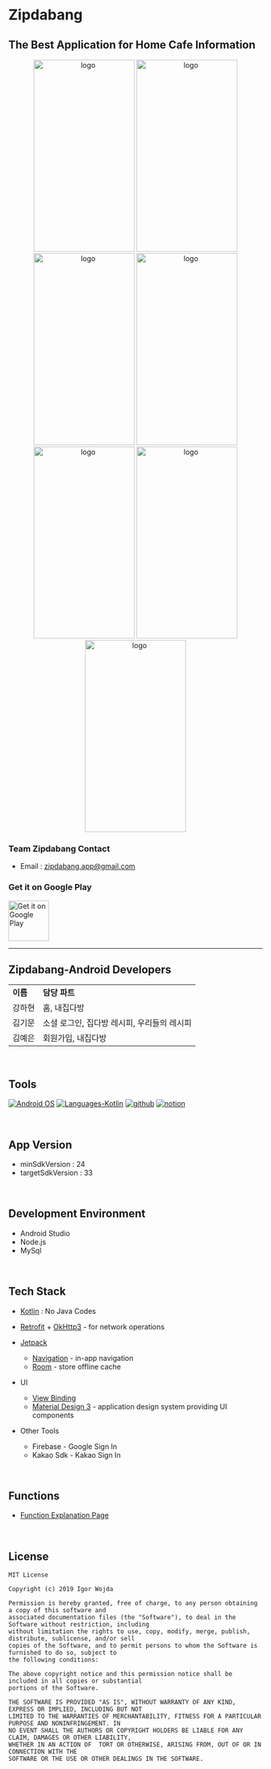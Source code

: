 # Zipdabang

## The Best Application for Home Cafe Information

<p>
     <center>     
          <img alt="logo" src="https://github.com/TeamZipdabang-UMC/Zipdabang-Frontend/assets/101035437/100ca36b-aff7-46ff-82b1-80308658d7df" width="200px" height="380px"/>
          <img alt="logo" src="https://github.com/TeamZipdabang-UMC/Zipdabang-Frontend/assets/101035437/25ab3d30-27c5-40d3-b06e-c92ffb40b258" width="200px" height="380px"/>
          <img alt="logo" src="https://github.com/TeamZipdabang-UMC/Zipdabang-Frontend/assets/101035437/709ada8f-b08a-4b1c-8cab-a80e1fa1ac77" width="200px" height="380px"/>
          <img alt="logo" src="https://github.com/TeamZipdabang-UMC/Zipdabang-Frontend/assets/101035437/99feee30-3e8e-40ea-be1d-63417455253e" width="200px" height="380px"/>
          <img alt="logo" src="https://github.com/TeamZipdabang-UMC/Zipdabang-Frontend/assets/101035437/ae6c9756-9ad9-48bd-982e-ff0a1ce81ce5" width="200px" height="380px"/>
          <img alt="logo" src="https://github.com/TeamZipdabang-UMC/Zipdabang-Frontend/assets/101035437/c899a8de-c17b-44e2-8f3d-5a335e97dcec" width="200px" height="380px"/>
          <img alt="logo" src="https://github.com/TeamZipdabang-UMC/Zipdabang-Frontend/assets/101035437/5684ddd5-f668-4c4e-9a10-c5dfef5e5372" width="200px" height="380px"/>      
     </center>

</p>

### Team Zipdabang Contact

* Email : zipdabang.app@gmail.com

### Get it on Google Play
[<img src="https://play.google.com/intl/en_us/badges/images/generic/en-play-badge.png"
     alt="Get it on Google Play"
     height="80">](https://play.google.com/store/apps/details?id=com.UMC.umc_zipdabang)

-- -- --

## Zipdabang-Android Developers

<table>
     <tr><td><b>이름</b></td><td><b>담당 파트</b></td></tr>
     <tr><td>강하현</td><td>홈, 내집다방</td></tr>
     <tr><td>김기문</td><td>소셜 로그인, 집다방 레시피, 우리들의 레시피</td></tr>
     <tr><td>김예은</td><td>회원가입, 내집다방</td></tr>
</table>

<br>

## Tools

<p>
  <a href="#"><img alt="Android OS" src="https://img.shields.io/badge/OS-Android-3DDC84?style=flat-square&logo=android"></a>
  <a href="#"><img alt="Languages-Kotlin" src="https://flat.badgen.net/badge/Language/Kotlin?icon=https://raw.githubusercontent.com/binaryshrey/Awesome-Android-Open-Source-Projects/master/assets/Kotlin_Logo_icon_white.svg&color=f18e33"/></a>
  <a href="#"><img alt="github" src="https://badgen.net/badge/icon/github?icon=github&label"/></a>
  <a href="#"><img alt="notion" src="https://badgen.net/badge/icon/notion?icon=notion&label"/></a>
</p>

<br>

## App Version
* minSdkVersion : 24
* targetSdkVersion : 33

<br>

## Development Environment
* Android Studio
* Node.js
* MySql

<br>

## Tech Stack


* [Kotlin](https://kotlinlang.org/) : No Java Codes
  
* [Retrofit](https://square.github.io/retrofit/) + [OkHttp3](https://square.github.io/okhttp/) - for network operations
  
* [Jetpack](https://developer.android.com/jetpack)
  * [Navigation](https://developer.android.com/topic/libraries/architecture/navigation/) - in-app navigation
  * [Room](https://developer.android.com/jetpack/androidx/releases/room) - store offline cache
    
* UI
  
  * [View Binding](https://developer.android.com/topic/libraries/view-binding)
  * [Material Design 3](https://m3.material.io/) - application design system providing UI components
* Other Tools
 
  * Firebase - Google Sign In
  * Kakao Sdk - Kakao Sign In


<br>

## Functions

* [Function Explanation Page](https://cooperative-floor-0d8.notion.site/563582bdf5564ada8bdf3b6a4ab4c8b5?pvs=4)

<br>

## License

```
MIT License

Copyright (c) 2019 Igor Wojda

Permission is hereby granted, free of charge, to any person obtaining a copy of this software and
associated documentation files (the "Software"), to deal in the Software without restriction, including
without limitation the rights to use, copy, modify, merge, publish, distribute, sublicense, and/or sell
copies of the Software, and to permit persons to whom the Software is furnished to do so, subject to
the following conditions:

The above copyright notice and this permission notice shall be included in all copies or substantial
portions of the Software.

THE SOFTWARE IS PROVIDED "AS IS", WITHOUT WARRANTY OF ANY KIND, EXPRESS OR IMPLIED, INCLUDING BUT NOT
LIMITED TO THE WARRANTIES OF MERCHANTABILITY, FITNESS FOR A PARTICULAR PURPOSE AND NONINFRINGEMENT. IN
NO EVENT SHALL THE AUTHORS OR COPYRIGHT HOLDERS BE LIABLE FOR ANY CLAIM, DAMAGES OR OTHER LIABILITY,
WHETHER IN AN ACTION OF  TORT OR OTHERWISE, ARISING FROM, OUT OF OR IN CONNECTION WITH THE
SOFTWARE OR THE USE OR OTHER DEALINGS IN THE SOFTWARE.
```
